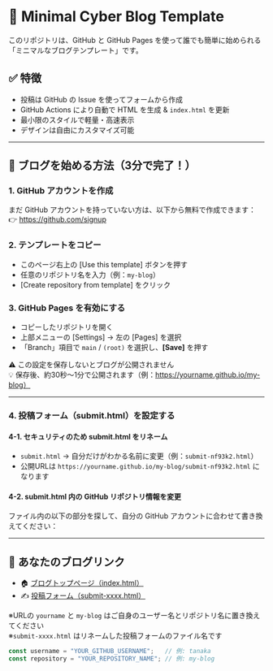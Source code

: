 # 🚀 Minimal Cyber Blog Template

このリポジトリは、GitHub と GitHub Pages を使って誰でも簡単に始められる「ミニマルなブログテンプレート」です。

## ✅ 特徴
- 投稿は GitHub の Issue を使ってフォームから作成
- GitHub Actions により自動で HTML を生成 & `index.html` を更新
- 最小限のスタイルで軽量・高速表示
- デザインは自由にカスタマイズ可能

---

## 🌱 ブログを始める方法（3分で完了！）

### 1. GitHub アカウントを作成
まだ GitHub アカウントを持っていない方は、以下から無料で作成できます：  
👉 https://github.com/signup

### 2. テンプレートをコピー
- このページ右上の [Use this template] ボタンを押す
- 任意のリポジトリ名を入力（例：`my-blog`）
- [Create repository from template] をクリック

### 3. GitHub Pages を有効にする
- コピーしたリポジトリを開く
- 上部メニューの [Settings] → 左の [Pages] を選択
- 「Branch」項目で `main` / `(root)` を選択し、**[Save]** を押す

⚠️ この設定を保存しないとブログが公開されません  
💡 保存後、約30秒〜1分で公開されます（例：https://yourname.github.io/my-blog）

---

### 4. 投稿フォーム（submit.html）を設定する

#### 4-1. セキュリティのため submit.html をリネーム
- `submit.html` → 自分だけがわかる名前に変更（例：`submit-nf93k2.html`）
- 公開URLは `https://yourname.github.io/my-blog/submit-nf93k2.html` になります

#### 4-2. submit.html 内の GitHub リポジトリ情報を変更
ファイル内の以下の部分を探して、自分の GitHub アカウントに合わせて書き換えてください：

---

## 🔗 あなたのブログリンク

- 🏠 [ブログトップページ（index.html）](https://yourname.github.io/my-blog/)
- ✍️ [投稿フォーム（submit-xxxx.html）](https://yourname.github.io/my-blog/submit-xxxx.html)

※URLの `yourname` と `my-blog` はご自身のユーザー名とリポジトリ名に置き換えてください  
※`submit-xxxx.html` はリネームした投稿フォームのファイル名です


```js
const username = "YOUR_GITHUB_USERNAME";   // 例: tanaka
const repository = "YOUR_REPOSITORY_NAME"; // 例: my-blog
